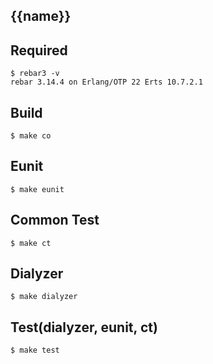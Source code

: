 {{name}}
----

Required
-----
	$ rebar3 -v
	rebar 3.14.4 on Erlang/OTP 22 Erts 10.7.2.1

Build
-----

    $ make co

Eunit
-----

    $ make eunit

Common Test
-----

    $ make ct

Dialyzer
----

    $ make dialyzer

Test(dialyzer, eunit, ct)
----

    $ make test